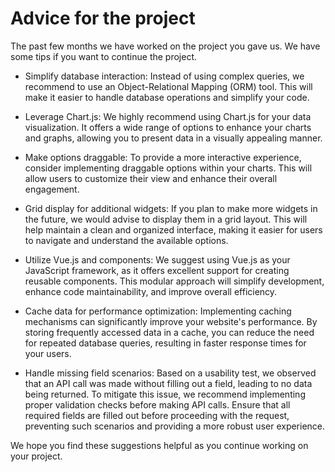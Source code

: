 # Advice for the project
The past few months we have worked on the project you gave us. We have some tips if you want to continue the project.
* Simplify database interaction: Instead of using complex queries, we recommend to use an Object-Relational Mapping (ORM) tool. This will make it easier to handle database operations and simplify your code.

* Leverage Chart.js: We highly recommend using Chart.js for your data visualization. It offers a wide range of options to enhance your charts and graphs, allowing you to present data in a visually appealing manner.

* Make options draggable: To provide a more interactive experience, consider implementing draggable options within your charts. This will allow users to customize their view and enhance their overall engagement.

* Grid display for additional widgets: If you plan to make more widgets in the future, we would advise to display them in a grid layout. This will help maintain a clean and organized interface, making it easier for users to navigate and understand the available options.

* Utilize Vue.js and components: We suggest using Vue.js as your JavaScript framework, as it offers excellent support for creating reusable components. This modular approach will simplify development, enhance code maintainability, and improve overall efficiency.

* Cache data for performance optimization: Implementing caching mechanisms can significantly improve your website's performance. By storing frequently accessed data in a cache, you can reduce the need for repeated database queries, resulting in faster response times for your users.

* Handle missing field scenarios: Based on a usability test, we observed that an API call was made without filling out a field, leading to no data being returned. To mitigate this issue, we recommend implementing proper validation checks before making API calls. Ensure that all required fields are filled out before proceeding with the request, preventing such scenarios and providing a more robust user experience.

We hope you find these suggestions helpful as you continue working on your project. 
